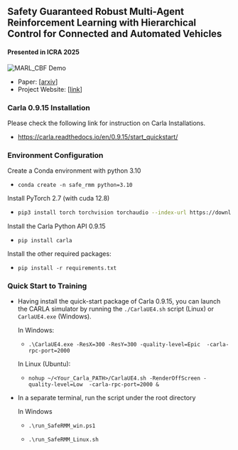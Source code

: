 ## Safety Guaranteed Robust Multi-Agent Reinforcement Learning with Hierarchical Control for Connected and Automated Vehicles

#### Presented in ICRA 2025
![MARL_CBF Demo](MARL_CBF.gif)
- Paper: \[[arxiv](https://arxiv.org/abs/2309.11057)\]
- Project Website: \[[link](https://zhili-zh.github.io/projects/project_safe_robust.html)\]

### Carla 0.9.15 Installation

Please check the following link for instruction on Carla Installations.

- https://carla.readthedocs.io/en/0.9.15/start_quickstart/

### Environment Configuration

Create a Conda environment with python 3.10

- ```
  conda create -n safe_rmm python=3.10
  ```

Install PyTorch 2.7 (with cuda 12.8)

- ```bash
  pip3 install torch torchvision torchaudio --index-url https://download.pytorch.org/whl/cu128
  ```

Install the Carla Python API 0.9.15

- ```
  pip install carla
  ```

Install the other required packages:

* ```
  pip install -r requirements.txt
  ```


### Quick Start to Training
* Having install the quick-start package of Carla 0.9.15, you can launch the CARLA simulator by running the `./CarlaUE4.sh` script (Linux) or `CarlaUE4.exe` (Windows).

  In Windows: 

  * ```
    .\CarlaUE4.exe -ResX=300 -ResY=300 -quality-level=Epic  -carla-rpc-port=2000
    ```

  In Linux (Ubuntu):

  - ```
    nohup ~/<Your_Carla_PATH>/CarlaUE4.sh -RenderOffScreen -quality-level=Low  -carla-rpc-port=2000 &
    ```

* In a separate terminal, run the script under the root directory

  In Windows

  * ```
    .\run_SafeRMM_win.ps1
    ```

  * ```
    .\run_SafeRMM_Linux.sh
    ```

